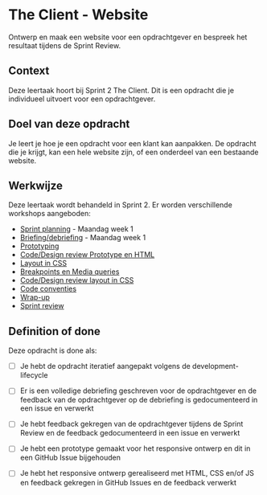 # The Client - Website
Ontwerp en maak een website voor een opdrachtgever en bespreek het resultaat tijdens de Sprint Review.

## Context
Deze leertaak hoort bij Sprint 2 The Client. 
Dit is een opdracht die je individueel uitvoert voor een opdrachtgever.

## Doel van deze opdracht
Je leert je hoe je een opdracht voor een klant kan aanpakken. De opdracht die je krijgt, kan een hele website zijn, of een onderdeel van een bestaande website. 


## Werkwijze
Deze leertaak wordt behandeld in Sprint 2. Er worden verschillende workshops aangeboden:

- [Sprint planning](sprint-planning.md) - Maandag week 1
- [Briefing/debriefing](briefing-debriefing.md) - Maandag week 1
- [Prototyping](prototyping.md)
- [Code/Design review Prototype en HTML](code-design-review-prototype-en-html.md)
- [Layout in CSS](layout-in-css.md) 
- [Breakpoints en Media queries](breakpoints-en-media-queries.md) 
- [Code/Design review layout in CSS](code-design-review-layout-in-css.md)
- [Code conventies](code-conventies.md) 
- [Wrap-up](wrap-up.md) 
- [Sprint review](sprint-review.md) 


## Definition of done

Deze opdracht is done als:

- [ ] Je hebt de opdracht iteratief aangepakt volgens de development-lifecycle
- [ ] Er is een volledige debriefing geschreven voor de opdrachtgever en de feedback van de opdrachtgever op de debriefing is gedocumenteerd in een issue en verwerkt
- [ ] Je hebt feedback gekregen van de opdrachtgever tijdens de Sprint Review en de feedback gedocumenteerd in een issue en verwerkt
- [ ] Je hebt een prototype gemaakt voor het responsive ontwerp en dit in een GitHub Issue bijgehouden
- [ ] Je hebt het responsive ontwerp gerealiseerd met HTML, CSS en/of JS en feedback gekregen in GitHub Issues en de feedback verwerkt

